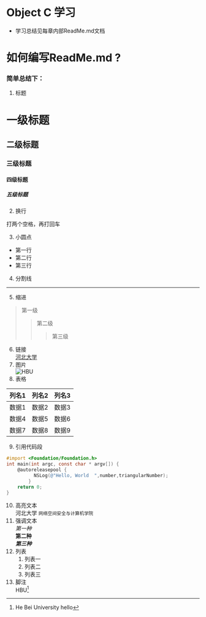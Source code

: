# Object C 学习
- 学习总结见每章内部ReadMe.md文档

# 如何编写ReadMe.md ?
### 简单总结下：
1. 标题
# 一级标题
## 二级标题
### 三级标题
#### 四级标题
##### 五级标题
2. 换行    

打两个空格，再打回车  

3. 小圆点  
- 第一行
- 第二行
- 第三行
4. 分割线  
-------------------------
5. 缩进  
> 第一级
>> 第二级
>>> 第三级

6. 链接  
[河北大学](http://www.hbu.edu.cn/)
7. 图片  
![HBU](http://upload.news.hbu.cn/2017/1103/thumb_390_270_1509722092321.jpg)
8. 表格  

  列名1  |  列名2  |  列名3  
  ----   |  -----  |  --------
   数据1 |  数据2  |  数据3
   数据4 |  数据5  |  数据6
   数据7 |  数据8  |  数据9
  
9. 引用代码段  
```Objective-C
#import <Foundation/Foundation.h>
int main(int argc, const char * argv[]) {
    @autoreleasepool {
          NSLog(@"Hello, World  ",number,triangularNumber);
        }
    return 0;
}
```
10. 高亮文本  
河北大学 `网络空间安全与计算机学院`
11. 强调文本  
*第一种*  
**第二种**  
***第三种***  
12. 列表  
    1. 列表一
    2. 列表二
    3. 列表三
13.  脚注  
 HBU[^1]

 [^1]: He Bei University
hello[^hello]


[^hello]: hi
